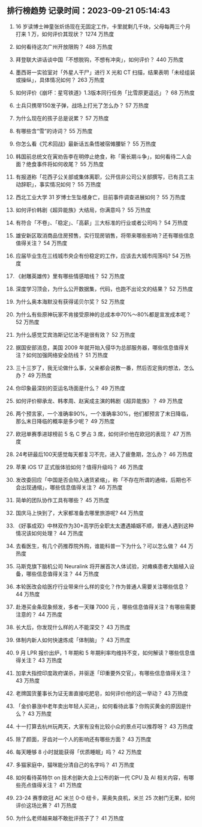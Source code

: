 
## 排行榜趋势 记录时间：2023-09-21 05:14:43
  
  1. 16 岁读博士神童张炘炀现在无固定工作，卡里就剩几千块，父母每两三个月打来 1 万，如何评价其现状？ 1274 万热度
    
  2. 如何看待这次广州开放限购？ 488 万热度
    
  3. 拜登联大讲话谈中国「不想脱钩，不想有冲突」，如何评价？ 440 万热度
    
  4. 墨西哥一实验室对「外星人干尸」进行 X 光和 CT 扫描，结果表明「未经组装或操纵」，具体情况如何？ 263 万热度
    
  5. 如何评价《崩坏：星穹铁道》1.3版本同行任务「比雪原更遥远」？ 68 万热度
    
  6. 士兵只携带150发子弹，战场上打光了怎么办？ 57 万热度
    
  7. 为什么现在的孩子总是说累？ 57 万热度
    
  8. 有哪些含“雪”的诗词？ 55 万热度
    
  9. 你怎么看《咒术回战》最新话五条悟被宿傩腰斩？ 55 万热度
    
  10. 韩国前总统文在寅劝告李在明停止绝食，称「需长期斗争」，如何看待二人会面？绝食事件将如何收尾？ 55 万热度
    
  11. 有报道称「花西子公关部或集体离职，公开信非公司公关部撰写，已有员工主动辞职」，事实情况如何？ 55 万热度
    
  12. 西北工业大学 31 岁博士生坠楼身亡，目前事件调查进展如何？ 55 万热度
    
  13. 如何评价韩剧《超异能族》大结局，你满意吗？ 55 万热度
    
  14. 有符合「不卷」、「稳定」、「高薪」三大标准的行业或者公司吗？ 54 万热度
    
  15. 雄安新区取消商品住房预售，实行现房销售，将带来哪些影响？还有哪些信息值得关注？ 54 万热度
    
  16. 应届毕业生在三线城市央企有份稳定的工作，应该去大城市闯荡吗? 54 万热度
    
  17. 《射雕英雄传》里有哪些情感暗线？ 52 万热度
    
  18. 深度学习顶会，为什么公开数据集，代码，也跑不出论文的结果？ 52 万热度
    
  19. 为什么奥本海默没有获得诺贝尔奖？ 52 万热度
    
  20. 为什么有些原神玩家不肯接受原神的总成本中70%～80%都是宣发成本呢？ 52 万热度
    
  21. 为什么感觉艾宾浩斯记忆法不是很有效？ 52 万热度
    
  22. 据国安部消息，美国 2009 年就开始入侵华为总部服务器，哪些信息值得关注？如何加强网络安全防线？ 51 万热度
    
  23. 三十三岁了，我无论做什么事，父亲都会说教一番，然后否定我的想法，怎么办？ 49 万热度
    
  24. 你印象最深刻的亚运名场面是什么？ 49 万热度
    
  25. 如何评价柳承龙、韩孝周、赵寅成主演的韩剧《超异能族》？ 49 万热度
    
  26. 两个预言家，一个准确率90%，一个准确率30%，他们都预言了末日降临，那么末日降临的概率是多少呢？ 49 万热度
    
  27. 欧冠单赛季进球榜前 5 名 C 罗占 3 席，如何评价他在欧冠的表现？ 47 万热度
    
  28. 24考研最后100天感觉每天都复习不完，进入了疲惫期，怎么办？ 46 万热度
    
  29. 苹果 iOS 17 正式版体验如何？值得升级吗？ 46 万热度
    
  30. 发改委回应「中国是否会陷入通货紧缩」，称「不存在所谓的通缩，后期也不会出现通缩」，哪些信息值得关注？ 46 万热度
    
  31. 简单的团队协作工具有哪些？ 45 万热度
    
  32. 国庆马上快到了，大家都准备去哪里旅游呢? 44 万热度
    
  33. 《好事成双》中林双作为30+高学历全职太太遭遇婚姻不顺，普通人遇到这种情况该如何处理？ 44 万热度
    
  34. 去看医生，有几个药推荐院外购，谁能科普一下为什么？可以怎么做？ 44 万热度
    
  35. 马斯克旗下脑机公司 Neuralink 将开展首次人体试验，对瘫痪患者大脑植入设备，哪些信息值得关注？ 44 万热度
    
  36. 本轮医改会给医疗行业带来什么样的变化？作为普通人需要关注哪些信息？ 44 万热度
    
  37. 赴港买金条现象频发，多者一天赚 7000 元 ，哪些信息值得关注？有哪些需要注意的？ 44 万热度
    
  38. 长大后，你发现什么样的人不能深交？ 43 万热度
    
  39. 体制内新人如何快速炼成「体制脑」？ 43 万热度
    
  40. 9 月 LPR 报价出炉，1 年期和 5 年期利率均维持不变，如何解读？哪些信息值得关注？ 43 万热度
    
  41. 加拿大指控印度政府谋杀，并驱逐「印重要外交官」，有哪些信息值得关注？ 43 万热度
    
  42. 老牌国货董事长为证无害直接吃肥皂，如何评价他的这一举动？ 43 万热度
    
  43. 「金价暴涨中老年卖出年轻人买进」，如何看待此事？你购买黄金的原因是什么？ 43 万热度
    
  44. 十一打算去杭州玩两天，大家有没有比较小众的景点可以推荐呀？ 43 万热度
    
  45. 除了颜面，牙齿对一个人的影响还有哪些方面？ 43 万热度
    
  46. 每天睡够 8 小时就能获得「优质睡眠」吗？ 42 万热度
    
  47. 多猫家庭中，猫咪能分清自己的名字吗？ 41 万热度
    
  48. 如何看待英特尔 on 技术创新大会上公布的新一代 CPU 及 AI 相关内容，有哪些亮点值得关注？ 41 万热度
    
  49. 23-24 赛季欧冠 AC 米兰 0-0 纽卡，莱奥失良机，米兰 25 次射门无果，如何评价这场比赛？ 41 万热度
    
  50. 为什么老师越来越不敢批评孩子了？ 41 万热度
    